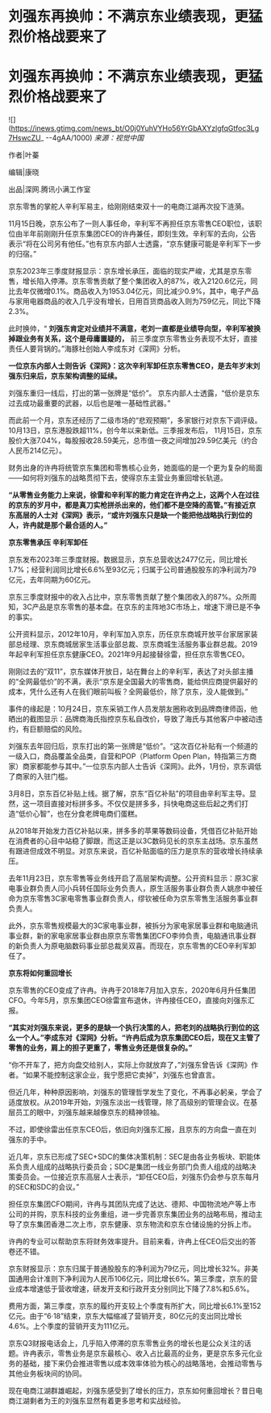 # 刘强东再换帅：不满京东业绩表现，更猛烈价格战要来了

# 刘强东再换帅：不满京东业绩表现，更猛烈价格战要来了

![](https://inews.gtimg.com/news_bt/O0j0YuhVYHo56YrGbAXYzlgfqGtfoc3Lg7HswcZU_
--4gAA/1000) _来源：视觉中国_

作者|叶蓁

编辑|康晓

出品|深网.腾讯小满工作室

京东零售的掌舵人辛利军易主，给刚刚结束双十一的电商江湖再次投下涟漪。

11月15日晚，京东公布了一则人事任命，辛利军不再担任京东零售CEO职位，该职位由半年前刚刚升任京东集团CEO的许冉兼任，即刻生效。辛利军的去向，公告表示“将在公司另有他任。”也有京东内部人士透露，“京东健康可能是辛利军下一步的归宿。”

京东2023年三季度财报显示：京东增长承压，面临的现实严峻，尤其是京东零售，增长陷入停滞。京东零售贡献了整个集团收入的87%，收入2120.6亿元，同比去年仅微增0.1%。商品收入为1953.04亿元，同比减少0.9%，其中，电子产品与家用电器商品的收入几乎没有增长，日用百货商品收入则为759亿元，同比下降2.3%。

此时换帅，“ **刘强东肯定对业绩并不满意，老刘一直都是业绩导向型，辛利军被换掉跟业务有关系，这个是毋庸置疑的，**
前三季度京东零售业务表现不太好，直接责任人要背锅的。”海豚社创始人李成东对《深网》分析。

**一位京东内部人士则告诉《深网》：这次辛利军卸任京东零售CEO，是去年岁末刘强东归来后，京东架构调整的延续。**

刘强东重归一线后，打出的第一张牌是“低价”。 京东内部人士透露，“低价是京东过去成功最重要的武器，以后也是唯一基础性武器。”

而此前一个月，京东还经历了二级市场的“悲观预期”，多家银行对京东下调评级。10月13日，京东港股跌超11%，创今年以来新低。三季报发布后，
11月15日，京东股价大涨7.04%，每股报收28.59美元，总市值一夜之间增加29.59亿美元（约合人民币214亿元）。

财务出身的许冉将统管京东集团和零售核心业务，她面临的是一个更为复杂的局面——如何将刘强东的战略贯彻下去，使得京东主营业务重回增长轨道。

**“从零售业务能力上来说，徐雷和辛利军的能力肯定在许冉之上，这两个人在过往的京东的岁月中，都是真刀实枪拼杀出来的，他们都不是空降的高管。”有接近京东高层的人士对《深网》表示，“或许刘强东只是缺一个能把他战略执行到位的人，许冉就是那个最合适的人。”**

**京东零售承压 辛利军卸任**

京东发布2023年三季度财报。数据显示，京东总营收达2477亿元，同比增长1.7%；经营利润同比增长6.6%至93亿元；归属于公司普通股股东的净利润为79亿元，去年同期为60亿元。

京东三季度财报中的收入占比中，京东零售贡献了整个集团收入的87%。众所周知，3C产品是京东零售的基本盘。在京东的主阵地3C市场上，增速下滑已是不争的事实。

公开资料显示，2012年10月，辛利军加入京东，历任京东商城开放平台家居家装部总经理、京东商城居家生活事业部总裁、京东商城生活服务事业群总裁。2019年起辛利军担任京东健康CEO。2021年9月起接替徐雷，担任京东零售CEO。

刚刚过去的“双11”，京东媒体开放日，站在舞台上的辛利军，表达了对头部主播的“全网最低价”的不满，表示“京东是全国最大的零售商，能给供应商提供最好的成本，凭什么还有人在我们眼前叫板？全网最低价，除了京东，没人能做到。”

事件的缘起是：10月24日，京东采销工作人员发朋友圈称收到品牌商律师函，他晒出的截图显示：品牌商海氏指控京东私自改价，导致了海氏与其他客户中被动违约，有巨额赔偿的风险。

刘强东去年回归后，京东打出的第一张牌是“低价”。“这次百亿补贴有一个频道的一级入口，商品覆盖全品类，自营和POP（Platform Open
Plan，特指第三方商家）商家都能参与其中。”一位京东内部人士告诉《深网》。此外，1月份，京东调低了商家的入驻门槛。

3月8日，京东百亿补贴上线。据了解，京东“百亿补贴”的项目由辛利军主导。显然，这一项目直接对标拼多多。不仅仅是拼多多，抖快电商这些后起之秀们打造“低价心智”，也在分食老牌电商们蛋糕。

从2018年开始发力百亿补贴以来，拼多多的苹果等数码设备，凭借百亿补贴开始在消费者的心目中站稳了脚跟，而这正是以3C数码见长的京东主战场。京东虽然有跟进但成效不明显。对京东来说，百亿补贴面临的压力是京东的营收增长持续承压。

去年11月23日，京东零售等业务线开启了高层架构调整。公开资料显示：原3C家电事业群负责人闫小兵转任国际业务负责人，原生活服务事业群负责人姚彦中被任命为京东零售3C家电零售事业群负责人，缪钦被任命为京东零售生活服务事业群负责人。

此外，京东零售规模最大的3C家电事业群，被拆分为家电家居事业群和电脑通讯事业群，新的家电家居事业群由原京东零售集团CFO李帅负责，电脑通讯事业群的新负责人为原电脑数码事业部总裁吴双喜。而现在，京东零售的CEO辛利军卸任了。

**京东将如何重回增长**

京东零售的CEO变成了许冉。许冉于2018年7月加入京东，2020年6月升任集团CFO。今年5月，京东集团CEO徐雷宣布退休，许冉接任CEO，直接向刘强东汇报。

**“其实对刘强东来说，更多的是缺一个执行决策的人，把老刘的战略执行到位的这么一个人。”李成东对《深网》分析。“许冉后成为京东集团CEO后，现在又主管了零售的业务，肩上的担子更重了，零售业务还是很复杂的。”**

“你不开车了，把方向盘交给别人，实际上你就放弃了，”刘强东曾告诉《深网》作者。“如果不能控制这家企业，我宁愿把它卖掉”，刘强东也曾直言。

但近几年，种种原因影响，刘强东的管理哲学发生了变化，不再事必躬亲，学会了适度放权。从2019年开始，刘强东淡出一线管理，除了高级别的管理会议。在基层员工的眼中，刘强东越来越像京东的精神领袖。

不过，即使徐雷出任京东CEO后，依旧向刘强东汇报，且京东的方向盘一直在刘强东的手中。

近几年，京东已形成了SEC+SDC的集体决策机制：SEC是由各业务板块、职能体系负责人组成的战略执行委员会；SDC是集团一线业务部门负责人组成的战略决策委员会。一位接近京东高层人士表示，“卸任CEO后，刘强东仍会参与京东每月的SEC和SDC的会议。”

担任京东集团CFO期间，许冉与其团队完成了达达、德邦、中国物流地产等上市公司的并购，京东科技的业务重组，进一步完善京东集团业务的战略布局，推动主导了京东集团香港二次上市，京东健康、京东物流和京东仓储设施的分拆上市。

许冉的专业可以帮助京东将财务效率提升。目前来看，许冉上任CEO后交出的答卷还不错。

京东财报显示：京东归属于普通股股东的净利润为79亿元，同比增长32%。非美国通用会计准则下净利润为人民币106亿元，同比增长6%。第三季度，京东的营业成本增速低于营收增速，研发开支和行政开支分别同比下降了7.8%和5.6%。

费用方面，第三季度，京东的履约开支较上个季度有所扩大，同比增长6.1%至152亿元。由于“6·18”结束，京东大幅缩减了营销开支，80亿元的支出同比增长4.6%。上个季度的营销开支为111亿元。

京东Q3财报电话会上，几乎陷入停滞的京东零售业务的增长也是公众关注的话题。许冉表示，零售业务是京东最核心、收入占比最高的业务，更是京东多元化业务的基础，接下来仍会推进零售以成本效率体验为核心的战略落地，会推动零售与其他业务板块间的协同。

现在电商江湖群雄崛起，刘强东感受到了增长的压力，京东如何重回增长？昔日电商江湖剩者为王的刘强东显然有着更多思考和实战经验。

